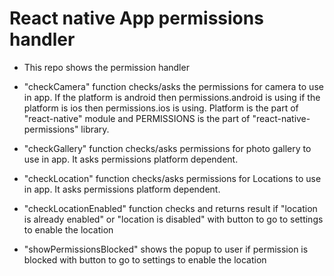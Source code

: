 # React native App permissions handler

- This repo shows the permission handler

- "checkCamera" function checks/asks the permissions for camera to use in app. If the platform is android then permissions.android is using if the platform is ios then permissions.ios is using. Platform is the part of "react-native" module and PERMISSIONS is the part of "react-native-permissions" library.

- "checkGallery" function checks/asks permissions for photo gallery to use in app. It asks permissions platform dependent.

- "checkLocation" function checks/asks permissions for Locations to use in app. It asks permissions platform dependent.

- "checkLocationEnabled" function checks and returns result if "location is already enabled" or "location is disabled" with button to go to settings to enable the location

- "showPermissionsBlocked" shows the popup to user if permission is blocked with button to go to settings to enable the location
